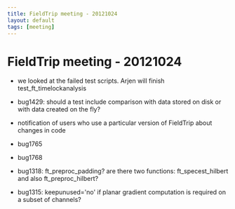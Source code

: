 ```yaml
---
title: FieldTrip meeting - 20121024
layout: default
tags: [meeting]
---
```


# FieldTrip meeting - 20121024

*  we looked at the failed test scripts. Arjen will finish test_ft_timelockanalysis

*  bug1429: should a test include comparison with data stored on disk or with data created on the fly?

*  notification of users who use a particular version of FieldTrip about changes in code

*  bug1765  

*  bug1768

*  bug1318: ft_preproc_padding? are there two functions: ft_specest_hilbert and also ft_preproc_hilbert?

*  bug1315: keepunused='no' if planar gradient computation is required on a subset of channels?

